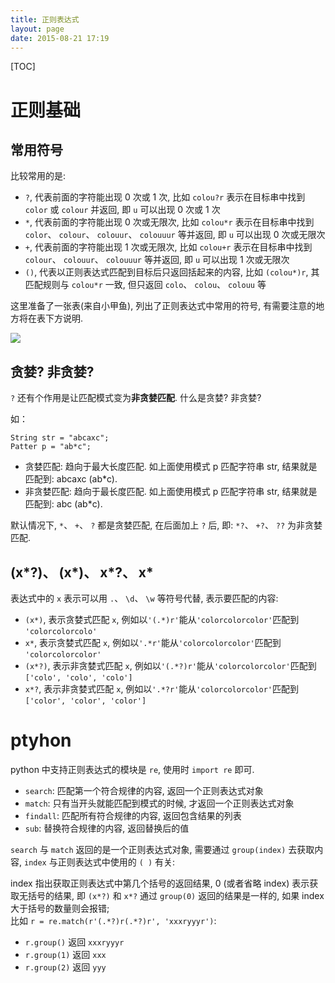 ```yaml
---
title: 正则表达式
layout: page
date: 2015-08-21 17:19
---
```


[TOC]

# 正则基础
## 常用符号
比较常用的是:

- `?`, 代表前面的字符能出现 0 次或 1 次, 比如 `colou?r` 表示在目标串中找到 `color` 或 `colour` 并返回, 即 `u` 可以出现 0 次或 1 次
- `*`, 代表前面的字符能出现 0 次或无限次, 比如 `colou*r` 表示在目标串中找到 `color`、 `colour`、 `colouur`、 `colouuur` 等并返回, 即 `u` 可以出现 0 次或无限次
- `+`, 代表前面的字符能出现 1 次或无限次, 比如 `colou+r` 表示在目标串中找到 `colour`、 `colouur`、 `colouuur` 等并返回, 即 `u` 可以出现 1 次或无限次
- `()`, 代表以正则表达式匹配到目标后只返回括起来的内容, 比如 `(colou*)r`, 其匹配规则与 `colou*r` 一致, 但只返回 `colo`、 `colou`、 `colouu` 等

这里准备了一张表(来自小甲鱼), 列出了正则表达式中常用的符号, 有需要注意的地方将在表下方说明.

![](http://i61.tinypic.com/5jtavs.jpg)

## 贪婪? 非贪婪?
`?` 还有个作用是让匹配模式变为**非贪婪匹配**. 什么是贪婪? 非贪婪?

如：
```
String str = "abcaxc";
Patter p = "ab*c";
```

- 贪婪匹配: 趋向于最大长度匹配. 如上面使用模式 p 匹配字符串 str, 结果就是匹配到: abcaxc (ab*c).
- 非贪婪匹配: 趋向于最长度匹配. 如上面使用模式 p 匹配字符串 str, 结果就是匹配到: abc (ab*c).

默认情况下, `*`、 `+`、 `?` 都是贪婪匹配, 在后面加上 `?` 后, 即: `*?`、 `+?`、 `??` 为非贪婪匹配.

## (x\*?)、 (x\*)、 x\*?、 x\*
表达式中的 `x` 表示可以用 `.`、 `\d`、 `\w` 等符号代替, 表示要匹配的内容:

- `(x*)`, 表示贪婪式匹配 `x`, 例如以`'(.*)r'`能从`'colorcolorcolor'`匹配到 `'colorcolorcolo'`
- `x*`, 表示贪婪式匹配 `x`, 例如以`'.*r'`能从`'colorcolorcolor'`匹配到 `'colorcolorcolor'`
- `(x*?)`, 表示非贪婪式匹配 `x`, 例如以`'(.*?)r'`能从`'colorcolorcolor'`匹配到 `['colo', 'colo', 'colo']`
- `x*?`, 表示非贪婪式匹配 `x`, 例如以`'.*?r'`能从`'colorcolorcolor'`匹配到 `['color', 'color', 'color']`

# ptyhon
python 中支持正则表达式的模块是 `re`, 使用时 `import re` 即可.

- `search`: 匹配第一个符合规律的内容, 返回一个正则表达式对象
- `match`: 只有当开头就能匹配到模式的时候, 才返回一个正则表达式对象
- `findall`: 匹配所有符合规律的内容, 返回包含结果的列表
- `sub`: 替换符合规律的内容, 返回替换后的值

`search` 与 `match` 返回的是一个正则表达式对象, 需要通过 `group(index)` 去获取内容, `index` 与正则表达式中使用的 `( )` 有关:

index 指出获取正则表达式中第几个括号的返回结果, 0 (或者省略 index) 表示获取无括号的结果, 即 `(x*?)` 和  `x*?` 通过 `group(0)` 返回的结果是一样的, 如果 index 大于括号的数量则会报错;<br>
比如 `r = re.match(r'(.*?)r(.*?)r', 'xxxryyyr')`:

- `r.group()` 返回 `xxxryyyr`
- `r.group(1)` 返回 `xxx`
- `r.group(2)` 返回 `yyy`
